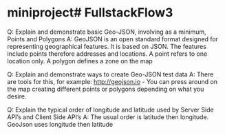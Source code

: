 # miniproject# FullstackFlow3

Q: Explain and demonstrate basic Geo-JSON, involving as a minimum, Points and Polygons
A: GeoJSON is an open standard format designed for representing geographical features. It is based on JSON. The features include points therefore addresses and locations.
A point refers to one location only.
A polygon defines a zone on the map

Q: Explain and demonstrate ways to create Geo-JSON test data
A: There are tools for this, for example: http://geojson.io - You can press around on the map creating different points or polygons depending on what you desire.

Q: Explain the typical order of longitude and latitude used by Server Side API’s and Client Side API’s
A: The usual order is latitude then longitude. GeoJson uses longitude then latitude
